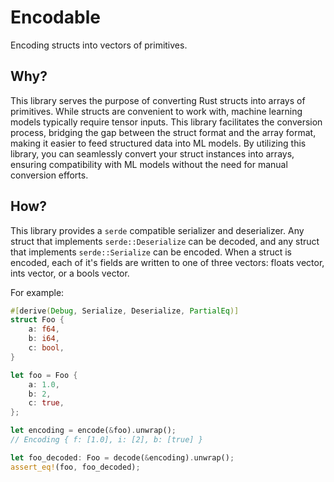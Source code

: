 # Encodable
Encoding structs into vectors of primitives.

## Why?
This library serves the purpose of converting Rust structs into arrays of primitives. While structs are convenient to work with, machine learning models typically require tensor inputs. This library facilitates the conversion process, bridging the gap between  the struct format and the array format, making it easier to feed structured data into ML models. By utilizing this library, you can seamlessly convert your struct instances  into arrays, ensuring compatibility with ML models without the need for manual conversion efforts.

## How?
This library provides a `serde` compatible serializer and deserializer. Any struct that implements `serde::Deserialize` can be decoded, and any struct that implements `serde::Serialize` can be encoded.
When a struct is encoded, each of it's fields are written to one of three vectors: floats vector, ints vector, or a bools vector.


For example:
```rust
#[derive(Debug, Serialize, Deserialize, PartialEq)]
struct Foo {
    a: f64,
    b: i64,
    c: bool,
}

let foo = Foo {
    a: 1.0,
    b: 2,
    c: true,
};

let encoding = encode(&foo).unwrap();
// Encoding { f: [1.0], i: [2], b: [true] }

let foo_decoded: Foo = decode(&encoding).unwrap();
assert_eq!(foo, foo_decoded);
```
